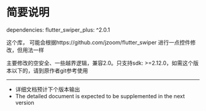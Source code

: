# 简要说明

dependencies:
  flutter_swiper_plus: ^2.0.1

这个库，
可能会根据https://github.com/jzoom/flutter_swiper  进行一点控件修改，但用法一样

主要修改的空安全、一些越界逻辑，兼容2.0。只支持sdk: >=2.12.0，如需这个版本以下的，请到原作者git参考使用

---

- 详细文档预计下个版本输出
- The detailed document is expected to be supplemented in the next version


